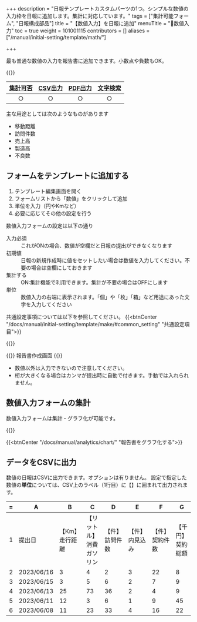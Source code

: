 +++
description = "日報テンプレートカスタムパーツの1つ。シンプルな数値の入力枠を日報に追加します。集計に対応しています。"
tags = ["集計可能フォーム", "日報構成部品"]
title = "【数値入力】を日報に追加"
menuTitle = "🧩数値入力"
toc = true
weight = 101001115
contributors = []
aliases = ["/manual/initial-setting/template/math/"]

+++

最も普通な数値の入力を報告書に追加できます。小数点や負数もOK。

{{<icatch filename="math" msg="金額や距離・個数等 数値の入力に最適" title="数値入力フォーム" fontsize="30px" alice="ok" >}}

|[集計可否](/docs/manual/analytics/)|[CSV出力](/docs/manual/analytics/csv/)|[PDF出力](/docs/manual/read-report/pdf/)|[文字検索](/docs/manual/read-report/list/)|
|:---:|:---:|:---:|:---:|
|○|○|○|○|

主な用途としては次のようなものがあります

- 移動距離
- 訪問件数
- 売上高
- 製造高
- 不良数

## フォームをテンプレートに追加する

1. テンプレート編集画面を開く
1. フォームリストから「数値」をクリックして追加
1. 単位を入力（円やKmなど）
1. 必要に応じてその他の設定を行う

数値入力フォームの設定は以下の通り

<dl class="basic">
  <dt>入力必須</dt>
  <dd>これがONの場合、数値が空欄だと日報の提出ができなくなります</dd>
  <dt>初期値</dt>
  <dd>日報の新規作成時に値をセットしたい場合は数値を入力してください。不要の場合は空欄にしておきます</dd>
  <dt>集計する</dt>
  <dd>ON:集計機能で利用できます。集計が不要の場合はOFFにします</dd>
  <dt>単位</dt>
  <dd>数値入力の右端に表示されます。「個」や「枚」「箱」など用途にあった文字を入力してください</dd>
</dl>

共通設定事項については以下を参照してください。
{{<btnCenter "/docs/manual/initial-setting/template/make/#common_setting" "共通設定項目">}}


{{<appscreen filename="math-template-edit" title="数値入力フォームだけで構成されたテンプレートの作成画面イメージ。単位や色などはここで自由に変更可能です"  >}}

{{<nextArrow>}}
報告書作成画面
{{<appscreen filename="input" title="数値入力フォームの入力画面イメージ。"  >}}

- 数値以外は入力できないので注意してください。
- 桁が大きくなる場合はカンマが提出時に自動で付きます。手動では入れられません。

## 数値入力フォームの集計

数値入力フォームは集計・グラフ化が可能です。

{{<appscreen filename="charts" title="数値のデータをグラフ化する"  >}}

{{<btnCenter "/docs/manual/analytics/chart/" "報告書をグラフ化する">}}

## データをCSVに出力

数値の日報はCSVに出力できます。オプションは有りません。
設定で指定した数値の**単位**については、CSV上のラベル（1行目）に【】に囲まれて出力されます。

<div class="excelTable">

|=|A|B|C|D|E|F|G|
|---|---|---|---|---|---|---|---|
1|提出日|【Km】走行距離|【リットル】消費ガソリン|【件】訪問件数|【件】内見込み|【件】契約件数|【千円】契約総額
2|2023/06/16|3|4|2|3|22|8
3|2023/06/15|3|5|6|2|7|9
4|2023/06/13|25|73|36|2|4|9
5|2023/06/11|12|3|6|1|9|45
6|2023/06/08|11|23|33|4|16|22

</div>
